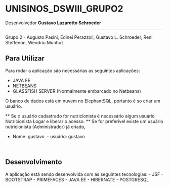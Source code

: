 # UNISINOS_DSWIII_GRUPO2

Desenvolvedor <b>Gustavo Lazarotto Schroeder</b>
<hr/>
Grupo 2 - Augusto Pasini, Edinei Perazzoli, Gustavo L. Schroeder, Reni Steffenon, Wendriu Munhoz

<h2> Para Utilizar </h2>

Para rodar a aplicação são necessárias as seguintes aplicações:
- JAVA EE
- NETBEANS
- GLASSFISH SERVER (Normalmente embarcado no Netbeans)

O banco de dados está em nuvem no ElephantSQL, portanto é so criar um usuário.

** Se o usuário cadastrado for nutricionista é necessário algum usuário Nutricionista Logar e liberar o acesso.
** Se for preferível existe um usuário nutricionista (Administrador) já criado,
  - Nome: gustavo
  - usuário: gustavo
  
<br/>

<h2>Desenvolvimento</h2>
A aplicação está sendo desenvolvida com as seguintes tecnologias:
  - JSF
    - BOOTSTRAP
    - PRIMEFACES
  - JAVA EE
  - HIBERNATE
  - POSTGRESQL
